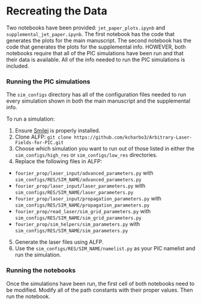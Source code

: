 # Recreating the Data

Two notebooks have been provided: `jet_paper_plots.ipynb` and `supplemental_jet_paper.ipynb`. 
The first notebook has the code that generates the plots for the main manuscript. The second
notebook has the code that generates the plots for the supplemental info. HOWEVER, both notebooks
require that all of the PIC simulations have been run and that their data is available. All of the info
needed to run the PIC simulations is included.

### Running the PIC simulations
The `sim_configs` directory has all of the configuration files needed to run every simulation shown in both the
main manuscript and the supplemental info.

To run a simulation:
1. Ensure [Smilei](https://smileipic.github.io/Smilei/) is properly installed.
2. Clone ALFP: `git clone https://github.com/kcharbo3/Arbitrary-Laser-Fields-for-PIC.git`
3. Choose which simulation you want to run out of those listed in either the `sim_configs/high_res` or
`sim_configs/low_res` directories.
4. Replace the following files in ALFP:
- `fourier_prop/laser_input/advanced_parameters.py` with `sim_configs/RES/SIM_NAME/advanced_parameters.py`
- `fourier_prop/laser_input/laser_parameters.py` with `sim_configs/RES/SIM_NAME/laser_parameters.py`
- `fourier_prop/laser_input/propagation_parameters.py` with `sim_configs/RES/SIM_NAME/propagation_parameters.py`
- `fourier_prop/read_laser/sim_grid_parameters.py` with `sim_configs/RES/SIM_NAME/sim_grid_parameters.py`
- `fourier_prop/sim_helpers/sim_parameters.py` with `sim_configs/RES/SIM_NAME/sim_parameters.py`
5. Generate the laser files using ALFP.
6. Use the `sim_configs/RES/SIM_NAME/namelist.py` as your PIC namelist and run the simulation.

### Running the notebooks
Once the simulations have been run, the first cell of both notebooks need to be modified. Modify all of the 
path constants with their proper values. Then run the notebook.